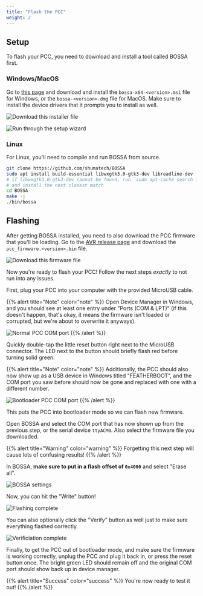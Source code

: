 ```yaml
---
title: "Flash the PCC"
weight: 2
---
```


## Setup

To flash your PCC, you need to download and install a tool called BOSSA first.

### Windows/MacOS

Go to [this page](https://github.com/shumatech/BOSSA/releases/latest) and download and install
the `bossa-x64-<version>.msi` file for Windows, or the `bossa-<version>.dmg` file
for MacOS.
Make sure to install the device drivers that it prompts you to install as well.

![Download this installer file](2022-05-12-07-12-10.png)

![Run through the setup wizard](2022-05-12-07-12-59.png)

### Linux

For Linux, you'll need to compile and run BOSSA from source.

```bash
git clone https://github.com/shumatech/BOSSA
sudo apt install build-essential libwxgtk3.0-gtk3-dev libreadline-dev
# if libwxgtk3.0-gtk3-dev cannot be found, run `sudo apt-cache search libwxgt*`
# and install the next closest match
cd BOSSA
make -j
./bin/bossa
```

## Flashing

After getting BOSSA installed, you need to also download the PCC firmware that you'll
be loading. Go to the
[AVR release page](https://github.com/bellflight/AVR-2022/releases/tag/stable)
and download the `pcc_firmware.<version>.bin` file.

![Download this firmware file](2022-05-12-07-14-49.png)

Now you're ready to flash your PCC! Follow the next steps _exactly_ to not
run into any issues.

First, plug your PCC into your computer with the provided MicroUSB cable.

{{% alert title="Note" color="note" %}}
Open Device Manager in Windows, and you should see at least one entry under
"Ports (COM & LPT)" (if this doesn't happen, that's okay, it means the firmware isn't
loaded or corrupted, but we're about to overwrite it anyways).

![Normal PCC COM port](2022-05-12-07-20-39.png)
{{% /alert %}}

Quickly double-tap the little reset button right next to the MicroUSB connector.
The LED next to the button should briefly flash red before turning solid green.

{{% alert title="Note" color="note" %}}
Additionally, the PCC should also now show up as a USB device in Windows
titled "FEATHERBOOT", and the COM port you saw before should now be gone and
replaced with one with a different number.

![Bootloader PCC COM port](2022-05-12-07-21-43.png)
{{% /alert %}}

This puts the PCC into bootloader mode so we can flash new firmware.

Open BOSSA and select the COM port that has now shown up from the previous step,
or the serial device `ttyACM0`. Also select the firmware file you downloaded.

{{% alert title="Warning" color="warning" %}}
Forgetting this next step will cause lots of confusing results!
{{% /alert %}}

In BOSSA, **make sure to put in a flash offset of `0x4000`** and select "Erase all".

![BOSSA settings](2022-05-12-07-32-22.png)

Now, you can hit the "Write" button!

![Flashing complete](2022-05-12-07-34-07.png)

You can also optionally click the "Verify" button as well just to make sure
everything flashed correctly.

![Verificiation complete](2022-05-12-07-36-32.png)

Finally, to get the PCC out of bootloader mode, and make sure the firmware is working
correctly, unplug the PCC and plug it back in, or press the reset button once.
The bright green LED should remain off and the original COM port should show
back up in device manager.

{{% alert title="Success" color="success" %}}
You're now ready to test it out!
{{% /alert %}}
